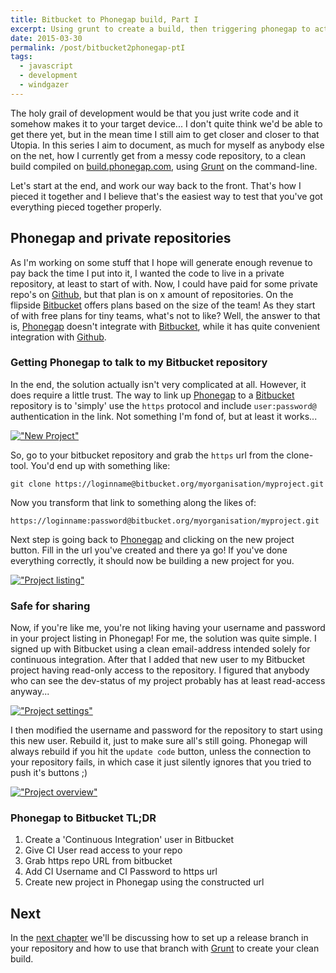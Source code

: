 ```yaml
---
title: Bitbucket to Phonegap build, Part I
excerpt: Using grunt to create a build, then triggering phonegap to actually to the work. All without going through the browser.
date: 2015-03-30
permalink: /post/bitbucket2phonegap-ptI
tags:
  - javascript
  - development
  - windgazer
---
```


The holy grail of development would be that you just write code and it somehow makes it to
your target device... I don't quite think we'd be able to get there yet, but in the mean
time I still aim to get closer and closer to that Utopia. In this series I aim to
document, as much for myself as anybody else on the net, how I currently get from a messy
code repository, to a clean build compiled on [build.phonegap.com][1], using [Grunt][4] on
the command-line.

Let's start at the end, and work our way back to the front. That's how I pieced it
together and I believe that's the easiest way to test that you've got everything pieced
together properly.

## Phonegap and private repositories

As I'm working on some stuff that I hope will generate enough revenue to pay back the time
I put into it, I wanted the code to live in a private repository, at least to start of
with. Now, I could have paid for some private repo's on [Github][2], but that plan is on
x amount of repositories. On the flipside [Bitbucket][3] offers plans based on the size of
the team! As they start of with free plans for tiny teams, what's not to like? Well, the
answer to that is, [Phonegap][1] doesn't integrate with [Bitbucket][3], while it has quite
convenient integration with [Github][2].

### Getting Phonegap to talk to my Bitbucket repository

In the end, the solution actually isn't very complicated at all. However, it does require
a little trust. The way to link up [Phonegap][1] to a [Bitbucket][3] repository is to
'simply' use the `https` protocol and include `user:password@` authentication in the link.
Not something I'm fond of, but at least it works...

[!["New Project"][imgI]][I]

So, go to your bitbucket repository and grab the `https` url from the clone-tool. You'd
end up with something like:

```
git clone https://loginname@bitbucket.org/myorganisation/myproject.git
```

Now you transform that link to something along the likes of:

```
https://loginname:password@bitbucket.org/myorganisation/myproject.git
```

Next step is going back to [Phonegap][1] and clicking on the new project button. Fill in
the url you've created and there ya go! If you've done everything correctly, it should now
be building a new project for you.

[!["Project listing"][imgII]][II]

### Safe for sharing

Now, if you're like me, you're not liking having your username and password in your
project listing in Phonegap! For me, the solution was quite simple. I signed up with
Bitbucket using a clean email-address intended solely for continuous integration. After
that I added that new user to my Bitbucket project having read-only access to the
repository. I figured that anybody who can see the dev-status of my project probably has
at least read-access anyway...

[!["Project settings"][imgIV]][IV]

I then modified the username and password for the repository to start using this new user.
Rebuild it, just to make sure all's still going. Phonegap will always rebuild if you hit
the `update code` button, unless the connection to your repository fails, in which case
it just silently ignores that you tried to push it's buttons ;)

[!["Project overview"][imgIII]][III]

### Phonegap to Bitbucket TL;DR

1. Create a 'Continuous Integration' user in Bitbucket
2. Give CI User read access to your repo
3. Grab https repo URL from bitbucket
4. Add CI Username and CI Password to https url
5. Create new project in Phonegap using the constructed url

## Next

In the [next chapter][5] we'll be discussing how to set up a release branch in your repository
and how to use that branch with [Grunt][4] to create your clean build.

[1]: https://build.phonegap.com/
[2]: https://github.com/pricing/
[3]: https://bitbucket.org/plans/
[4]: http://gruntjs.com/
[5]: ./bitbucket2phonegap-ptII/

[I]: https://www.flickr.com/photos/windgazer/16976845135
[imgI]: https://farm8.staticflickr.com/7621/16976845135_525e4112fa_z.jpg
[II]: https://www.flickr.com/photos/windgazer/16769470207
[imgII]: https://farm8.staticflickr.com/7645/16769470207_a113ac29bf_z.jpg
[IV]: https://www.flickr.com/photos/windgazer/16356749453
[imgIV]: https://farm9.staticflickr.com/8687/16356749453_aff1838244_z.jpg
[III]: https://www.flickr.com/photos/windgazer/16975508532
[imgIII]: https://farm8.staticflickr.com/7651/16975508532_ce87cb2edb_z.jpg
